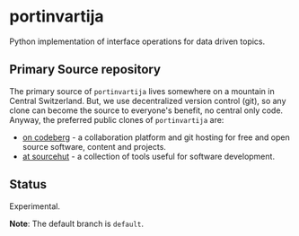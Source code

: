 # portinvartija

Python implementation of interface operations for data driven topics.

## Primary Source repository

The primary source of `portinvartija` lives somewhere on a mountain in Central Switzerland.
But, we use decentralized version control (git), so any clone can become the source to everyone's benefit, no central only code.
Anyway, the preferred public clones of `portinvartija` are:

* [on codeberg](https://codeberg.org/sthagen/portinvartija) - a collaboration platform and git hosting for free and open source software, content and projects.
* [at sourcehut](https://git.sr.ht/~sthagen/portinvartija) - a collection of tools useful for software development.

## Status

Experimental.

**Note**: The default branch is `default`.
